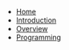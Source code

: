 - [Home](/ "Home")
- [Introduction](cg/p5/p5-1-introduction "Introduction")
- [Overview](cg/p5/p5-2-overview "Overview")
- [Programming](cg/p5/p5-3-programming "Programming")
